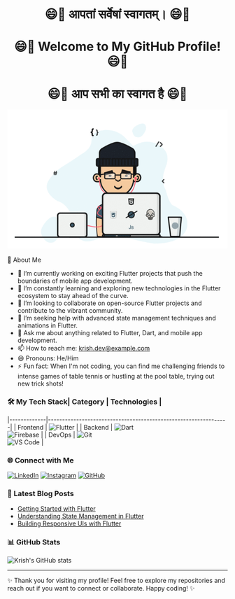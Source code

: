 <div align="center">

 # 😄🎉 आपतां सर्वेषां स्वागतम्। 😄🎉

# 😄🎉 Welcome to My GitHub Profile! 😄🎉

# 😄🎉 आप सभी का स्वागत है 😄🎉

![Greeting](https://github.com/Krish0034/profile/blob/main/developer.gif)

</div>

🚀 About Me
- 🔭 I’m currently working on exciting Flutter projects that push the boundaries of mobile app development.
- 🌱 I’m constantly learning and exploring new technologies in the Flutter ecosystem to stay ahead of the curve.
- 👯 I’m looking to collaborate on open-source Flutter projects and contribute to the vibrant community.
- 🤔 I’m seeking help with advanced state management techniques and animations in Flutter.
- 💬 Ask me about anything related to Flutter, Dart, and mobile app development.
- 📫 How to reach me: krish.dev@example.com
- 😄 Pronouns: He/Him
- ⚡ Fun fact: When I'm not coding, you can find me challenging friends to intense games of table tennis or hustling at the pool table, trying out new trick shots!

### 🛠️ My Tech Stack| Category    | Technologies                                                   |
|-------------|----------------------------------------------------------------|
| Frontend    | ![Flutter](https://img.shields.io/badge/Flutter-02569B?style=flat-square&logo=flutter&logoColor=white) |
| Backend     | ![Dart](https://img.shields.io/badge/Dart-0175C2?style=flat-square&logo=dart&logoColor=white) <br> ![Firebase](https://img.shields.io/badge/Firebase-FFCA28?style=flat-square&logo=firebase&logoColor=black) |
| DevOps      | ![Git](https://img.shields.io/badge/Git-F05032?style=flat-square&logo=git&logoColor=white) <br> ![VS Code](https://img.shields.io/badge/VS%20Code-007ACC?style=flat-square&logo=visual-studio-code&logoColor=white) |


### 🌐 Connect with Me
[![LinkedIn](https://img.shields.io/badge/LinkedIn-0A66C2?style=flat-square&logo=linkedin&logoColor=white)](https://www.linkedin.com/in/krish0034/)
[![Instagram](https://img.shields.io/badge/Instagram-E4405F?style=flat-square&logo=instagram&logoColor=white)](https://www.instagram.com/_kumar_krishn/)
[![GitHub](https://img.shields.io/badge/GitHub-100000?style=flat-square&logo=github&logoColor=white)](https://github.com/Krish0034)

### 📝 Latest Blog Posts
- [Getting Started with Flutter](https://example.com/blog/getting-started-with-flutter)
- [Understanding State Management in Flutter](https://example.com/blog/state-management-in-flutter)
- [Building Responsive UIs with Flutter](https://example.com/blog/responsive-uis-in-flutter)

### 📊 GitHub Stats
![Krish's GitHub stats](https://github-readme-stats.vercel.app/api?username=Krish0034&show_icons=true&theme=radical)

---

✨ Thank you for visiting my profile! Feel free to explore my repositories and reach out if you want to connect or collaborate. Happy coding! ✨
